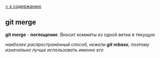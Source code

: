 [< к содержанию](./readme.md)

## git merge

**git merge**  - ***поглощение***. Вносит коммиты из одной ветки в текущую

*наиболее распространённый способ, нежели **git rebase**, поэтому изначально лучше использовать именно его*
